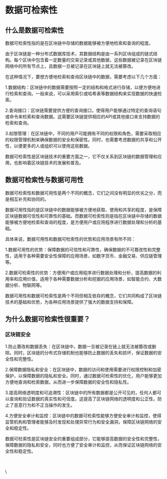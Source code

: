 # 数据可检索性

## 什么是数据可检索性

数据可检索性指的是在区块链中存储的数据能够被方便地检索和查询的程度。

由于区块链是一种分布式数据库技术，其数据结构是由一系列区块组成的链式结构。每个区块中包含着一定数量的交易记录或其他数据，这些数据被记录在区块链网络中的所有节点上，且数据一旦被记录在区块链上就无法被篡改。

在这种情况下，要想方便地检索和查询区块链中的数据，需要考虑以下几个方面：

1.数据结构：区块链中的数据需要按照一定的结构和格式进行存储，以便方便地进行检索和查询。一般来说，可以采用索引或哈希表等数据结构来实现数据的快速检索。

2.查询接口：区块链需要提供方便的查询接口，使得用户能够通过特定的查询语句或命令来检索和查询数据。这需要区块链提供相应的API或其他接口来支持数据的检索和查询。

3.权限管理：在区块链中，不同的用户可能拥有不同的权限和角色，需要采取相应的权限管理机制来确保数据的安全和保密性。同时，也需要考虑数据的共享和公开性，以便更多的人或组织可以使用这些数据。

数据可检索性是区块链技术的重要方面之一，它不仅关系到区块链的数据管理和应用，也影响着区块链技术的发展和普及。

## 数据可检索性与数据可用性

数据可检索性和数据可用性是两个不同的概念，它们之间没有明显的优劣之分，而是相互补充和协同的。

数据可用性指的是区块链中的数据能够被方便地获取、使用和共享的程度，是保障区块链数据可信性和可靠性的基础。而数据可检索性则是指在区块链中存储的数据能够被方便地检索和查询的程度，是方便用户或应用程序进行数据处理和分析的基础。

具体来说，数据可用性和数据可检索性的优势和应用场景有所不同：

1.数据可用性的优势：保障数据的可信性和可靠性，确保数据的不可篡改性和完整性，适用于各种需要安全性保障的应用场景，如数字货币、金融交易、供应链管理等。

2.数据可检索性的优势：方便用户或应用程序进行数据处理和分析，提高数据的利用率和应用价值，适用于各种需要数据分析和挖掘的应用场景，如智能合约、大数据分析、物联网等。

数据可用性和数据可检索性是两个不同但相互依存的概念，它们共同构成了区块链技术的基础和优势，为各种应用场景提供了强大的数据支持和保障。

## 为什么数据可检索性很重要？

### 区块链安全

1.防止篡改和数据丢失：在区块链中，数据一旦被记录在链上就无法被篡改或删除。同时，区块链的分布式存储机制也能够防止数据的丢失和损坏，保证数据的安全性和完整性。

2.保障数据隐私和安全：在区块链中，数据的访问和使用需要进行权限控制和加密保护，以保障数据的隐私和安全。同时，通过数据可检索性的优化，用户能够更加方便地查询和检索数据，从而进一步保障数据的安全性和隐私性。

3.提高网络透明度和可追溯性：区块链中的所有数据都是公开可见的，任何人都可以查询和验证数据的真实性和可信度。这提高了区块链网络的透明度和公正性，防止了恶意行为和不正当操作的发生。

4.方便安全审计和监控：区块链中的数据可检索性能够方便安全审计和监控，使得监管机构和管理者能够及时发现和处理异常行为和安全漏洞，保障区块链网络的安全和稳定性。

数据可检索性是区块链安全的重要组成部分，它能够提高数据的安全性和完整性，保障数据的隐私和安全，同时也方便了安全审计和监控，从而保证区块链网络的安全性和稳定性。

\
\
\
